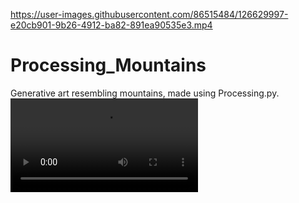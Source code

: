 

https://user-images.githubusercontent.com/86515484/126629997-e20cb901-9b26-4912-ba82-891ea90535e3.mp4

# Processing_Mountains
Generative art resembling mountains, made using Processing.py.
![alt text](https://github.com/EthanTribe/Processing_Mountains/blob/main/result_compressed.mp4?raw=true)
